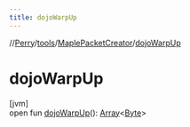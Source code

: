 ```yaml
---
title: dojoWarpUp
---
```

//[Perry](../../../index.html)/[tools](../index.html)/[MaplePacketCreator](index.html)/[dojoWarpUp](dojo-warp-up.html)



# dojoWarpUp



[jvm]\
open fun [dojoWarpUp](dojo-warp-up.html)(): [Array](https://kotlinlang.org/api/latest/jvm/stdlib/kotlin/-array/index.html)&lt;[Byte](https://kotlinlang.org/api/latest/jvm/stdlib/kotlin/-byte/index.html)&gt;




